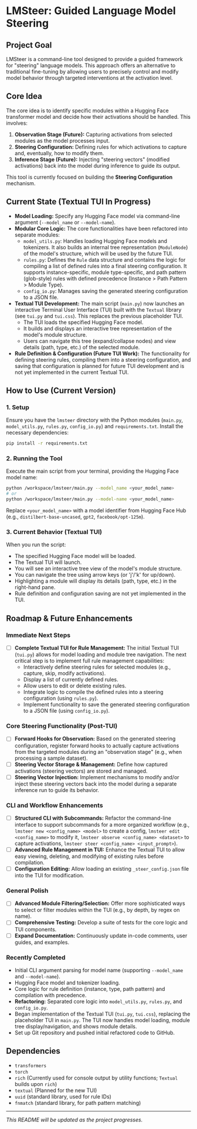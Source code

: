 # LMSteer: Guided Language Model Steering

## Project Goal
LMSteer is a command-line tool designed to provide a guided framework for "steering" language models. This approach offers an alternative to traditional fine-tuning by allowing users to precisely control and modify model behavior through targeted interventions at the activation level.

## Core Idea
The core idea is to identify specific modules within a Hugging Face transformer model and decide how their activations should be handled. This involves:
1.  **Observation Stage (Future):** Capturing activations from selected modules as the model processes input.
2.  **Steering Configuration:** Defining rules for which activations to capture and, eventually, how to modify them.
3.  **Inference Stage (Future):** Injecting "steering vectors" (modified activations) back into the model during inference to guide its output.

This tool is currently focused on building the **Steering Configuration** mechanism.

## Current State (Textual TUI In Progress)
*   **Model Loading:** Specify any Hugging Face model via command-line argument (`--model_name` or `--model-name`).
*   **Modular Core Logic:** The core functionalities have been refactored into separate modules:
    *   `model_utils.py`: Handles loading Hugging Face models and tokenizers. It also builds an internal tree representation (`ModuleNode`) of the model's structure, which will be used by the future TUI.
    *   `rules.py`: Defines the `Rule` data structure and contains the logic for compiling a list of defined rules into a final steering configuration. It supports instance-specific, module type-specific, and path pattern (glob-style) rules with defined precedence (Instance > Path Pattern > Module Type).
    *   `config_io.py`: Manages saving the generated steering configuration to a JSON file.
*   **Textual TUI Development:** The main script (`main.py`) now launches an interactive Terminal User Interface (TUI) built with the `Textual` library (see `tui.py` and `tui.css`). This replaces the previous placeholder TUI.
    *   The TUI loads the specified Hugging Face model.
    *   It builds and displays an interactive tree representation of the model's module structure.
    *   Users can navigate this tree (expand/collapse nodes) and view details (path, type, etc.) of the selected module.
*   **Rule Definition & Configuration (Future TUI Work):** The functionality for defining steering rules, compiling them into a steering configuration, and saving that configuration is planned for future TUI development and is not yet implemented in the current Textual TUI.

## How to Use (Current Version)

### 1. Setup
Ensure you have the `lmsteer` directory with the Python modules (`main.py`, `model_utils.py`, `rules.py`, `config_io.py`) and `requirements.txt`.
Install the necessary dependencies:
```bash
pip install -r requirements.txt
```

### 2. Running the Tool
Execute the main script from your terminal, providing the Hugging Face model name:
```bash
python /workspace/lmsteer/main.py --model_name <your_model_name>
# or
python /workspace/lmsteer/main.py --model-name <your_model_name>
```
Replace `<your_model_name>` with a model identifier from Hugging Face Hub (e.g., `distilbert-base-uncased`, `gpt2`, `facebook/opt-125m`).

### 3. Current Behavior (Textual TUI)
When you run the script:
*   The specified Hugging Face model will be loaded.
*   The Textual TUI will launch.
*   You will see an interactive tree view of the model's module structure.
*   You can navigate the tree using arrow keys (or 'j'/'k' for up/down).
*   Highlighting a module will display its details (path, type, etc.) in the right-hand pane.
*   Rule definition and configuration saving are not yet implemented in the TUI.

## Roadmap & Future Enhancements

### Immediate Next Steps
*   [ ] **Complete Textual TUI for Rule Management:** The initial Textual TUI (`tui.py`) allows for model loading and module tree navigation. The next critical step is to implement full rule management capabilities:
    *   Interactively define steering rules for selected modules (e.g., capture, skip, modify activations).
    *   Display a list of currently defined rules.
    *   Allow users to edit or delete existing rules.
    *   Integrate logic to compile the defined rules into a steering configuration (using `rules.py`).
    *   Implement functionality to save the generated steering configuration to a JSON file (using `config_io.py`).

### Core Steering Functionality (Post-TUI)
*   [ ] **Forward Hooks for Observation:** Based on the generated steering configuration, register forward hooks to actually capture activations from the targeted modules during an "observation stage" (e.g., when processing a sample dataset).
*   [ ] **Steering Vector Storage & Management:** Define how captured activations (steering vectors) are stored and managed.
*   [ ] **Steering Vector Injection:** Implement mechanisms to modify and/or inject these steering vectors back into the model during a separate inference run to guide its behavior.

### CLI and Workflow Enhancements
*   [ ] **Structured CLI with Subcommands:** Refactor the command-line interface to support subcommands for a more organized workflow (e.g., `lmsteer new <config_name> <model>` to create a config, `lmsteer edit <config_name>` to modify it, `lmsteer observe <config_name> <dataset>` to capture activations, `lmsteer steer <config_name> <input_prompt>`).
*   [ ] **Advanced Rule Management in TUI:** Enhance the Textual TUI to allow easy viewing, deleting, and modifying of existing rules before compilation.
*   [ ] **Configuration Editing:** Allow loading an existing `_steer_config.json` file into the TUI for modification.

### General Polish
*   [ ] **Advanced Module Filtering/Selection:** Offer more sophisticated ways to select or filter modules within the TUI (e.g., by depth, by regex on name).
*   [ ] **Comprehensive Testing:** Develop a suite of tests for the core logic and TUI components.
*   [ ] **Expand Documentation:** Continuously update in-code comments, user guides, and examples.

### Recently Completed
*   Initial CLI argument parsing for model name (supporting `--model_name` and `--model-name`).
*   Hugging Face model and tokenizer loading.
*   Core logic for rule definition (instance, type, path pattern) and compilation with precedence.
*   **Refactoring:** Separated core logic into `model_utils.py`, `rules.py`, and `config_io.py`.
*   Began implementation of the Textual TUI (`tui.py`, `tui.css`), replacing the placeholder TUI in `main.py`. The TUI now handles model loading, module tree display/navigation, and shows module details.
*   Set up Git repository and pushed initial refactored code to GitHub.

## Dependencies
*   `transformers`
*   `torch`
*   `rich` (Currently used for console output by utility functions; `Textual` builds upon `rich`)
*   `textual` (Planned for the new TUI)
*   `uuid` (standard library, used for rule IDs)
*   `fnmatch` (standard library, for path pattern matching)

---
*This README will be updated as the project progresses.*
